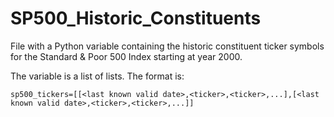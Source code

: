 # SP500_Historic_Constituents

File with a Python variable containing the historic constituent ticker symbols for the Standard &amp; Poor 500 Index starting at year 2000.

The variable is a list of lists. The format is:

```
sp500_tickers=[[<last known valid date>,<ticker>,<ticker>,...],[<last known valid date>,<ticker>,<ticker>,...]]
```


